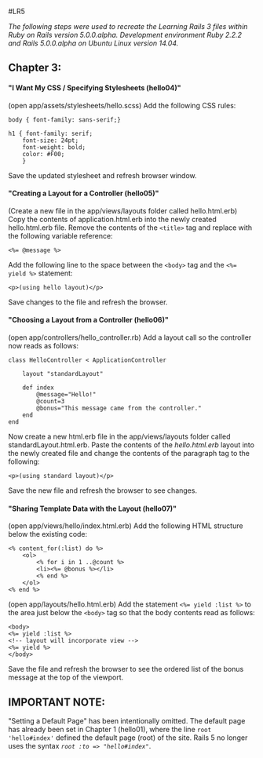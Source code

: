 #LR5

_The following steps were used to recreate the Learning Rails 3 files within Ruby on Rails version 5.0.0.alpha. Development environment Ruby 2.2.2 and Rails 5.0.0.alpha on Ubuntu Linux version 14.04._

## Chapter 3:

#### "I Want My CSS / Specifying Stylesheets (hello04)"

(open app/assets/stylesheets/hello.scss) Add the following CSS rules:

	body { font-family: sans-serif;}

	h1 { font-family: serif;
		font-size: 24pt;
		font-weight: bold;
		color: #F00;
		}
		
Save the updated stylesheet and refresh browser window.

#### "Creating a Layout for a Controller (hello05)"
(Create a new file in the app/views/layouts folder called hello.html.erb) 
Copy the contents of application.html.erb into the newly created hello.html.erb file.
Remove the contents of the `<title>` tag and replace with the following variable reference:

	<%= @message %>

Add the following line to the space between the `<body>` tag and the `<%= yield %>` statement:

	<p>(using hello layout)</p>

Save changes to the file and refresh the browser.

#### "Choosing a Layout from a Controller (hello06)"
(open app/controllers/hello_controller.rb) Add a layout call so the controller now reads as follows:

	class HelloController < ApplicationController

		layout "standardLayout"

		def index
			@message="Hello!"
			@count=3
			@bonus="This message came from the controller."
		end
	end

Now create a new html.erb file in the app/views/layouts folder called standardLayout.html.erb. Paste the contents of the _hello.html.erb_ layout into the newly created file and change the contents of the paragraph tag to the following:

	<p>(using standard layout)</p>

Save the new file and refresh the browser to see changes.

#### "Sharing Template Data with the Layout (hello07)"
(open app/views/hello/index.html.erb) Add the following HTML structure below the existing code:

	<% content_for(:list) do %>
		<ol>
			<% for i in 1 ..@count %>
			<li><%= @bonus %></li>
			<% end %>
		</ol>
	<% end %>

(open app/layouts/hello.html.erb) Add the statement `<%= yield :list %>` to the area just below the `<body>` tag so that the body contents read as follows:

	<body>
	<%= yield :list %>
	<!-- layout will incorporate view -->
	<%= yield %>
	</body>

Save the file and refresh the browser to see the ordered list of the bonus message at the top of the viewport.

## IMPORTANT NOTE:
"Setting a Default Page" has been intentionally omitted. The default page has already been set in Chapter 1 (hello01), where the line `root 'hello#index'` defined the default page (root) of the site. Rails 5 no longer uses the syntax _`root :to => "hello#index"`_.
